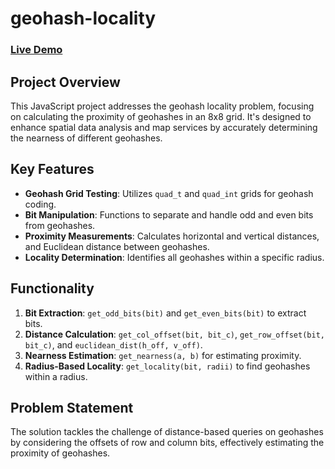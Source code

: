 # geohash-locality
### [Live Demo](https://alvin-kz83.github.io/geohash-locality/)
## Project Overview
This JavaScript project addresses the geohash locality problem, focusing on calculating the proximity of geohashes in an 8x8 grid. It's designed to enhance spatial data analysis and map services by accurately determining the nearness of different geohashes.

## Key Features
- **Geohash Grid Testing**: Utilizes `quad_t` and `quad_int` grids for geohash coding.
- **Bit Manipulation**: Functions to separate and handle odd and even bits from geohashes.
- **Proximity Measurements**: Calculates horizontal and vertical distances, and Euclidean distance between geohashes.
- **Locality Determination**: Identifies all geohashes within a specific radius.

## Functionality
1. **Bit Extraction**: `get_odd_bits(bit)` and `get_even_bits(bit)` to extract bits.
2. **Distance Calculation**: `get_col_offset(bit, bit_c)`, `get_row_offset(bit, bit_c)`, and `euclidean_dist(h_off, v_off)`.
3. **Nearness Estimation**: `get_nearness(a, b)` for estimating proximity.
4. **Radius-Based Locality**: `get_locality(bit, radii)` to find geohashes within a radius.

## Problem Statement
The solution tackles the challenge of distance-based queries on geohashes by considering the offsets of row and column bits, effectively estimating the proximity of geohashes.

